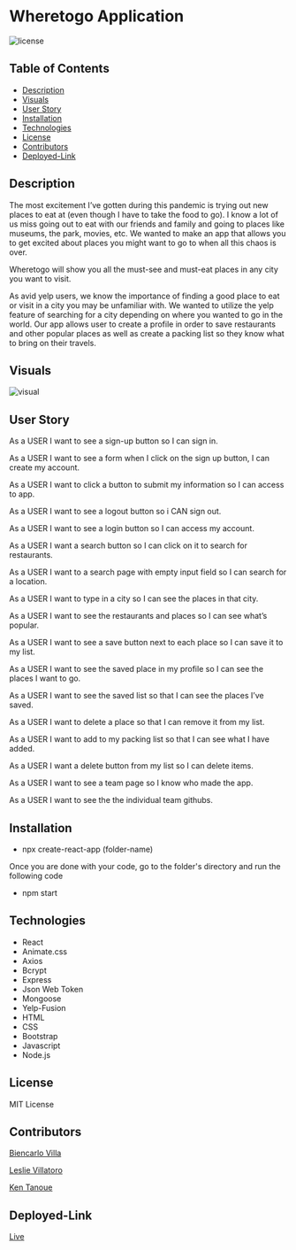 # Wheretogo Application

![license](https://img.shields.io/badge/license-MIT-blue.svg) 

## Table of Contents
  * [Description](#Description)
  * [Visuals](#Visuals)
  * [User Story](#Userstory)
  * [Installation](#Installation)
  * [Technologies](#Technologies)
  * [License](#license)
  * [Contributors](#Contributors)
  * [Deployed-Link](#Deployed-Link)


## Description
The most excitement I’ve gotten during this pandemic is trying out new places to eat at (even though I have to take the food to go). I know a lot of us miss going out to eat with our friends and family and going to places like museums, the park, movies, etc. We wanted to make an app that allows you to get excited about places you might want to go to when all this chaos is over. 

Wheretogo will show you all the must-see and must-eat places in any city you want to visit.

As avid yelp users, we know the importance of finding a good place to eat or visit in a city you may be unfamiliar with. We wanted to utilize the yelp feature of searching for a city depending on where you wanted to go in the world. Our app allows user to create a profile in order to save restaurants and other popular places as well as create a packing list so they know what to bring on their travels. 


## Visuals
![visual](https://github.com/kent28808/MERN/blob/main/client/public/app.gif)

## User Story
As a USER I want to see a sign-up button so I can sign in.

As a USER I want to see a form when I click on the sign up button, I can create my account.

As a USER I want to click a button to submit my information so I can access to app.

As a USER I want to see a logout button so i CAN sign out.

As a USER I want to see a login button so I can access my account.

As a USER I want a search button so I can click on it to search for restaurants.

As a USER I want to a search page with empty input field so I can search for a location.

As a USER I want to type in a city so I can see the places in that city.

As a USER I want to see the restaurants and places so I can see what’s popular.

As a USER I want to see a save button next to each place so I can save it to my list.

As a USER I want to see the saved place in my profile so I can see the places I want to go.

As a USER I want to see the saved list so that I can see the places I’ve saved.

As a USER I want to delete a place so that I can remove it from my list.

As a USER I want to add to my packing list so that I can see what I have added.

As a USER I want a delete button from my list so I can delete items.

As a USER I want to see a team page so I know who made the app.

As a USER I want to see the the individual team githubs. 



## Installation 
* npx create-react-app (folder-name) 

Once you are done with your code, go to the folder's directory and run the following code 
* npm start

## Technologies
* React 
* Animate.css
* Axios
* Bcrypt
* Express
* Json Web Token
* Mongoose
* Yelp-Fusion
* HTML
* CSS
* Bootstrap
* Javascript
* Node.js

## License
MIT License
  
## Contributors
   [Biencarlo Villa](https://github.com/biencarlovilla)
   
   [Leslie Villatoro](https://github.com/leslievill)
   
   [Ken Tanoue](https://github.com/kent28808)
   
## Deployed-Link
  [Live ](https://wheretogo2.herokuapp.com/)
